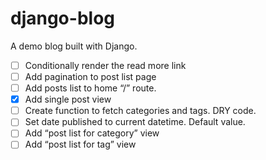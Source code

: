 # django-blog
A demo blog built with Django.


- [ ] Conditionally render the read more link
- [ ] Add pagination to post list page
- [ ] Add posts list to home “/” route.
- [x] Add single post view
- [ ] Create function to fetch categories and tags. DRY code.
- [ ] Set date published to current datetime. Default value.
- [ ] Add “post list for category” view
- [ ] Add “post list for tag” view
